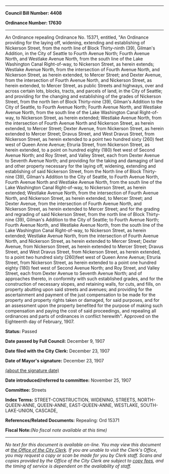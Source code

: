 

********

**Council Bill Number: 4408**
   
**Ordinance Number: 17630**
********

 An Ordinance repealing Ordinance No. 15371, entitled, "An Ordinance providing for the laying off, widening, extending and establishing of Nickerson Street, from the north line of Block Thirty-ninth (39), Gilman's Addition, in the City of Seattle to Fourth Avenue North; Fourth Avenue North, and Westlake Avenue North, from the south line of the Lake Washington Canal Right-of-way, to Nickerson Street, as herein extends; Westlake Avenue North, from the intersection of Fourth Avenue North, and Nickerson Street, as herein extended, to Mercer Street; and Dexter Avenue, from the intersection of Fourth Avenue North, and Nickerson Street, as herein extended, to Mercer Street, as public Streets and highways, over and across certain lots, blocks, tracts, and parcels of land, in the City of Seattle; and providing for the changing and establishing of the grades of Nickerson Street, from the north lien of Block Thirty-nine (39), Gilman's Addition to the City of Seattle, to Fourth Avenue North; Fourth Avenue North, and Westlake Avenue North, from the south line of the Lake Washington Canal Right-of-way, to Nickerson Street, as herein extended; Westlake Avenue North, from the intersection of Fourth Avenue North and Nickerson Street, as herein extended, to Mercer Street; Dexter Avenue, from Nickerson Street, as herein extended to Mercer Street; Dravus Street, and West Dravus Street, from Nickerson Street, as herein extended to a point two hundred sixty (260) feet west of Queen Anne Avenue; Etruria Street, from Nickerson Street, as herein extended, to a point on hundred eighty (180) feet west of Second Avenue North; and Roy Street, and Valley Street, each from Dexter Avenue to Seventh Avenue North; and providing for the taking and damaging of land and other property necessary for the laying off, widening, extending and establishing of said Nickerson Street, from the North line of Block Thirty-nine (39), Gilman's Addition to the City of Seattle, to Fourth Avenue North, Fourth Avenue North and Westlake Avenue North, from the south line of the Lake Washington Canal Right-of-way, to Nickerson Street, as herein extended; Westlake Avenue North, from the intersection of Fourth Avenue North, and Nickerson Street, as herein extended, to Mercer Street; and Dexter Avenue, from the intersection of Fourth Avenue North, and Nickerson Street, as herein extended to Mercer Street; and for the grading and regrading of said Nickerson Street, from the north line of Block Thirty-nine (39), Gilman's Addition to the City of Seattle; to Fourth Avenue North; Fourth Avenue North, and Westlake Avenue North, from the south line of the Lake Washington Canal Right-of-way, to Nickerson Street, as herein extended; Westlake Avenue North, from the intersection of Fourth Avenue North, and Nickerson Street, as herein extended to Mercer Street; Dexter Avenue, from Nickerson Street, as herein extended to Mercer Street; Dravus Street, and West Dravus Street, from Nickerson Street, as herein extended, to a point two hundred sixty (260)feet west of Queen Anne Avenue; Etruria Street, from Nickerson Street, as herein extended to a point one hundred eighty (180) feet west of Second Avenue North; and Roy Street, and Valley Street, each from Dexter Avenue to Seventh Avenue North; and of approaches thereto, in conformity with such established grades, and for the construction of necessary slopes, and retaining walls, for cuts, and fills, on property abutting upon said streets and avenues; and providing for the ascertainment and payment of the just compensation to be made for the property and property rights taken or damaged, for said purposes, and for an assessment upon the property benefited for the purpose of making such compensation and paying the cost of said proceedings, and repealing all ordinances and parts of ordinances in conflict herewith". Approved on the Eighteenth day of February, 1907.

**Status:** Passed
   
**Date passed by Full Council:** December 9, 1907
   
**Date filed with the City Clerk:** December 23, 1907
   
**Date of Mayor's signature:** December 23, 1907
   
[(about the signature date)](/~public/approvaldate.htm)
   
   
   
**Date introduced/referred to committee:** November 25, 1907
   
**Committee:** Streets
   
   
**Index Terms:** STREET-CONSTRUCTION, WIDENING, STREETS, NORTH-QUEEN-ANNE, QUEEN-ANNE, EAST-QUEEN-ANNE, WESTLAKE, SOUTH-LAKE-UNION, CASCADE,

**References/Related Documents:** Repealing: Ord 15371

**Fiscal Note:**_(No fiscal note available at this time)_
********

_No text for this document is available on-line. You may view this document at [the Office of the City Clerk](http://www.seattle.gov/leg/clerk/contactUs.htm). If you are unable to visit the Clerk's Office, you may request a copy or scan be made for you by Clerk staff. Scans and copies provided by the Office of the City Clerk are subject to [copy fees](http://clerk.seattle.gov/~public/clerkfees.htm), and the timing of service is dependent on the availability of staff._

